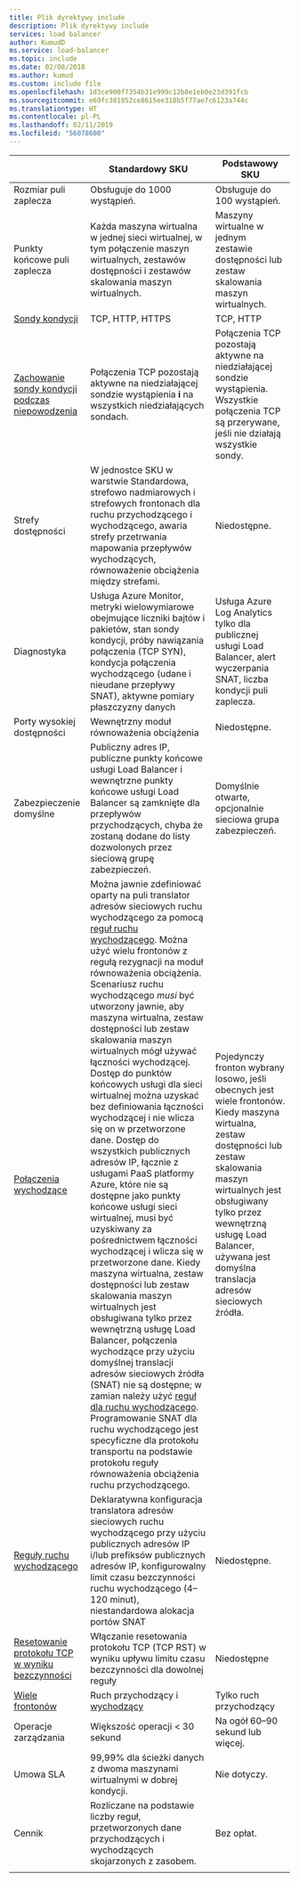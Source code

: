 ```yaml
---
title: Plik dyrektywy include
description: Plik dyrektywy include
services: load balancer
author: KumudD
ms.service: load-balancer
ms.topic: include
ms.date: 02/08/2018
ms.author: kumud
ms.custom: include file
ms.openlocfilehash: 1d3ce900f7354b31e999c12b8e1eb0e23d391fcb
ms.sourcegitcommit: e69fc381852ce8615ee318b5f77ae7c6123a744c
ms.translationtype: HT
ms.contentlocale: pl-PL
ms.lasthandoff: 02/11/2019
ms.locfileid: "56078600"
---
```

| | Standardowy SKU | Podstawowy SKU |
| --- | --- | --- |
| Rozmiar puli zaplecza | Obsługuje do 1000 wystąpień. | Obsługuje do 100 wystąpień. |
| Punkty końcowe puli zaplecza | Każda maszyna wirtualna w jednej sieci wirtualnej, w tym połączenie maszyn wirtualnych, zestawów dostępności i zestawów skalowania maszyn wirtualnych. | Maszyny wirtualne w jednym zestawie dostępności lub zestaw skalowania maszyn wirtualnych. |
| [Sondy kondycji](../articles/load-balancer/load-balancer-custom-probe-overview.md#types) | TCP, HTTP, HTTPS | TCP, HTTP |
| [Zachowanie sondy kondycji podczas niepowodzenia](../articles/load-balancer/load-balancer-custom-probe-overview.md#probedown) | Połączenia TCP pozostają aktywne na niedziałającej sondzie wystąpienia __i__ na wszystkich niedziałających sondach. | Połączenia TCP pozostają aktywne na niedziałającej sondzie wystąpienia. Wszystkie połączenia TCP są przerywane, jeśli nie działają wszystkie sondy. |
| Strefy dostępności | W jednostce SKU w warstwie Standardowa, strefowo nadmiarowych i strefowych frontonach dla ruchu przychodzącego i wychodzącego, awaria strefy przetrwania mapowania przepływów wychodzących, równoważenie obciążenia między strefami. | Niedostępne. |
| Diagnostyka | Usługa Azure Monitor, metryki wielowymiarowe obejmujące liczniki bajtów i pakietów, stan sondy kondycji, próby nawiązania połączenia (TCP SYN), kondycja połączenia wychodzącego (udane i nieudane przepływy SNAT), aktywne pomiary płaszczyzny danych | Usługa Azure Log Analytics tylko dla publicznej usługi Load Balancer, alert wyczerpania SNAT, liczba kondycji puli zaplecza. |
| Porty wysokiej dostępności | Wewnętrzny moduł równoważenia obciążenia | Niedostępne. |
| Zabezpieczenie domyślne | Publiczny adres IP, publiczne punkty końcowe usługi Load Balancer i wewnętrzne punkty końcowe usługi Load Balancer są zamknięte dla przepływów przychodzących, chyba że zostaną dodane do listy dozwolonych przez sieciową grupę zabezpieczeń. | Domyślnie otwarte, opcjonalnie sieciowa grupa zabezpieczeń. |
| [Połączenia wychodzące](../articles/load-balancer/load-balancer-outbound-connections.md) | Można jawnie zdefiniować oparty na puli translator adresów sieciowych ruchu wychodzącego za pomocą [reguł ruchu wychodzącego](../articles/load-balancer/load-balancer-outbound-rules-overview.md). Można użyć wielu frontonów z regułą rezygnacji na moduł równoważenia obciążenia. Scenariusz ruchu wychodzącego _musi_ być utworzony jawnie, aby maszyna wirtualna, zestaw dostępności lub zestaw skalowania maszyn wirtualnych mógł używać łączności wychodzącej.  Dostęp do punktów końcowych usługi dla sieci wirtualnej można uzyskać bez definiowania łączności wychodzącej i nie wlicza się on w przetworzone dane.  Dostęp do wszystkich publicznych adresów IP, łącznie z usługami PaaS platformy Azure, które nie są dostępne jako punkty końcowe usługi sieci wirtualnej, musi być uzyskiwany za pośrednictwem łączności wychodzącej i wlicza się w przetworzone dane. Kiedy maszyna wirtualna, zestaw dostępności lub zestaw skalowania maszyn wirtualnych jest obsługiwana tylko przez wewnętrzną usługę Load Balancer, połączenia wychodzące przy użyciu domyślnej translacji adresów sieciowych źródła (SNAT) nie są dostępne; w zamian należy użyć [reguł dla ruchu wychodzącego](../articles/load-balancer/load-balancer-outbound-rules-overview.md). Programowanie SNAT dla ruchu wychodzącego jest specyficzne dla protokołu transportu na podstawie protokołu reguły równoważenia obciążenia ruchu przychodzącego. | Pojedynczy fronton wybrany losowo, jeśli obecnych jest wiele frontonów.  Kiedy maszyna wirtualna, zestaw dostępności lub zestaw skalowania maszyn wirtualnych jest obsługiwany tylko przez wewnętrzną usługę Load Balancer, używana jest domyślna translacja adresów sieciowych źródła. |
| [Reguły ruchu wychodzącego](../articles/load-balancer/load-balancer-outbound-rules-overview.md) | Deklaratywna konfiguracja translatora adresów sieciowych ruchu wychodzącego przy użyciu publicznych adresów IP i/lub prefiksów publicznych adresów IP, konfigurowalny limit czasu bezczynności ruchu wychodzącego (4–120 minut), niestandardowa alokacja portów SNAT | Niedostępne. |
|  [Resetowanie protokołu TCP w wyniku bezczynności](../articles/load-balancer/load-balancer-tcp-reset.md) | Włączanie resetowania protokołu TCP (TCP RST) w wyniku upływu limitu czasu bezczynności dla dowolnej reguły | Niedostępne |
| [Wiele frontonów](../articles/load-balancer/load-balancer-multivip-overview.md) | Ruch przychodzący i [wychodzący](../articles/load-balancer/load-balancer-outbound-connections.md) | Tylko ruch przychodzący |
| Operacje zarządzania | Większość operacji < 30 sekund | Na ogół 60–90 sekund lub więcej. |
| Umowa SLA | 99,99% dla ścieżki danych z dwoma maszynami wirtualnymi w dobrej kondycji. | Nie dotyczy. | 
| Cennik | Rozliczane na podstawie liczby reguł, przetworzonych dane przychodzących i wychodzących skojarzonych z zasobem.  | Bez opłat. |
|  |  |  |
